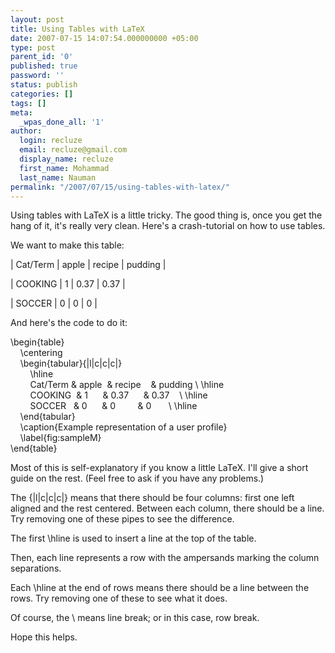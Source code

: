 ```yaml
---
layout: post
title: Using Tables with LaTeX
date: 2007-07-15 14:07:54.000000000 +05:00
type: post
parent_id: '0'
published: true
password: ''
status: publish
categories: []
tags: []
meta:
  _wpas_done_all: '1'
author:
  login: recluze
  email: recluze@gmail.com
  display_name: recluze
  first_name: Mohammad
  last_name: Nauman
permalink: "/2007/07/15/using-tables-with-latex/"
---
```

Using tables with LaTeX is a little tricky. The good thing is, once you get the hang of it, it's really very clean. Here's a crash-tutorial on how to use tables.

We want to make this table:

| Cat/Term | apple | recipe | pudding |

| COOKING | 1 | 0.37 | 0.37 |

| SOCCER | 0 | 0 | 0 |

And here's the code to do it:

\begin{table}  
&nbsp;&nbsp;&nbsp; \centering  
&nbsp;&nbsp;&nbsp; \begin{tabular}{|l|c|c|c|}  
&nbsp;&nbsp;&nbsp; &nbsp;&nbsp;&nbsp; \hline  
&nbsp;&nbsp;&nbsp; &nbsp;&nbsp;&nbsp; Cat/Term & apple&nbsp; & recipe&nbsp;&nbsp;&nbsp; & pudding \\ \hline  
&nbsp;&nbsp;&nbsp; &nbsp;&nbsp;&nbsp; COOKING&nbsp; & 1&nbsp;&nbsp;&nbsp;&nbsp;&nbsp; & 0.37&nbsp;&nbsp;&nbsp;&nbsp;&nbsp; & 0.37&nbsp;&nbsp;&nbsp; \\ \hline   
&nbsp;&nbsp;&nbsp; &nbsp;&nbsp;&nbsp; SOCCER&nbsp;&nbsp; & 0&nbsp;&nbsp;&nbsp;&nbsp;&nbsp; & 0&nbsp;&nbsp;&nbsp;&nbsp;&nbsp;&nbsp;&nbsp;&nbsp; & 0&nbsp;&nbsp;&nbsp;&nbsp;&nbsp;&nbsp; \\ \hline  
&nbsp;&nbsp;&nbsp; \end{tabular}  
&nbsp;&nbsp;&nbsp; \caption{Example representation of a user profile}  
&nbsp;&nbsp;&nbsp; \label{fig:sampleM}  
\end{table}

Most of this is self-explanatory if you know a little LaTeX. I'll give a short guide on the rest. (Feel free to ask if you have any problems.)

The {|l|c|c|c|} means that there should be four columns: first one left aligned and the rest centered. Between each column, there should be a line. Try removing one of these pipes to see the difference.

The first \hline is used to insert a line at the top of the table.

Then, each line represents a row with the ampersands marking the column separations.

Each \hline at the end of rows means there should be a line between the rows. Try removing one of these to see what it does.

Of course, the \\ means line break; or in this case, row break.

Hope this helps.

